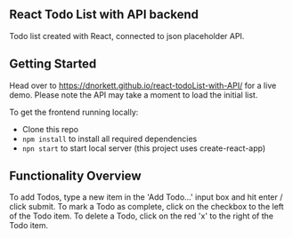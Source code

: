 ## React Todo List with API backend

Todo list created with React, connected to json placeholder API.

## Getting Started

Head over to https://dnorkett.github.io/react-todoList-with-API/ for a live demo. Please note the API may take a moment to load the initial list.

To get the frontend running locally:

 - Clone this repo
 - `npm install` to install all required dependencies
 - `npn start` to start local server (this project uses create-react-app)


 ## Functionality Overview
To add Todos, type a new item in the 'Add Todo...' input box and hit enter / click submit.
To mark a Todo as complete, click on the checkbox to the left of the Todo item.
To delete a Todo, click on the red 'x' to the right of the Todo item.
 
